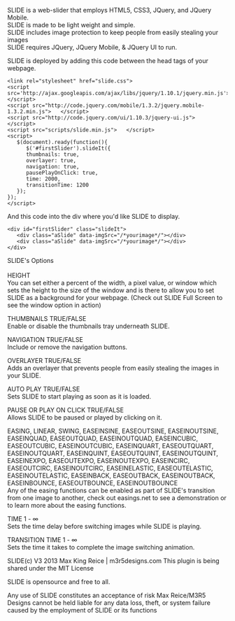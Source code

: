 SLIDE is a web-slider that employs HTML5, CSS3, JQuery, and JQuery Mobile.<br>
SLIDE is made to be light weight and simple.<br>
SLIDE includes image protection to keep people from easily stealing your images<br>
SLIDE requires JQuery, JQuery Mobile, & JQuery UI to run.<br>

SLIDE is deployed by adding this code between the head tags of your webpage.

	<link rel="stylesheet" href="slide.css"> 
	<script src='http://ajax.googleapis.com/ajax/libs/jquery/1.10.1/jquery.min.js'>   </script> 
	<script src="http://code.jquery.com/mobile/1.3.2/jquery.mobile-1.3.2.min.js">   </script> 
	<script src="http://code.jquery.com/ui/1.10.3/jquery-ui.js">   </script> 
	<script src="scripts/slide.min.js">   </script> 
	<script> 
	   $(document).ready(function(){ 
	      $('#firstSlider').slideIt({ 
	      thumbnails: true, 
	      overlayer: true, 
	      navigation: true, 
	      pausePlayOnClick: true, 
	      time: 2000, 
	      transitionTime: 1200 
	   }); 
	}); 
	</script>
	
And this code into the div where you'd like SLIDE to display.

	<div id="firstSlider" class="slideIt"> 
	   <div class="aSlide" data-imgSrc="/*yourimage*/"></div> 
	   <div class="aSlide" data-imgSrc="/*yourimage*/"></div> 
	</div>


SLIDE's Options<br><br>
HEIGHT<br>
You can set either a percent of the width, a pixel value, or window which sets the height to the size of the window and is there to allow you to set SLIDE as a background for your webpage. (Check out SLIDE Full Screen to see the window option in action)<br>

THUMBNAILS TRUE/FALSE<br>
Enable or disable the thumbnails tray underneath SLIDE.<br>

NAVIGATION TRUE/FALSE<br>
Include or remove the navigation buttons.<br>

OVERLAYER TRUE/FALSE<br>
Adds an overlayer that prevents people from easily stealing the images in your SLIDE.<br>

AUTO PLAY TRUE/FALSE<br>
Sets SLIDE to start playing as soon as it is loaded.<br>

PAUSE OR PLAY ON CLICK TRUE/FALSE<br>
Allows SLIDE to be paused or played by clicking on it.<br>

EASING, LINEAR, SWING, EASEINSINE,   EASEOUTSINE,   EASEINOUTSINE,   EASEINQUAD,   EASEOUTQUAD,   EASEINOUTQUAD,   EASEINCUBIC,   EASEOUTCUBIC,   EASEINOUTCUBIC,   EASEINQUART,   EASEOUTQUART,   EASEINOUTQUART,   EASEINQUINT,   EASEOUTQUINT,   EASEINOUTQUINT,   EASEINEXPO,   EASEOUTEXPO,   EASEINOUTEXPO,   EASEINCIRC,   EASEOUTCIRC,   EASEINOUTCIRC,   EASEINELASTIC,   EASEOUTELASTIC,   EASEINOUTELASTIC,   EASEINBACK,   EASEOUTBACK,   EASEINOUTBACK,   EASEINBOUNCE,   EASEOUTBOUNCE,   EASEINOUTBOUNCE<br>
Any of the easing functions can be enabled as part of SLIDE's transition from one image to another, check out easings.net to see a demonstration or to learn more about the easing functions.

TIME 1 - ∞<br>
Sets the time delay before switching images while SLIDE is playing.<br>

TRANSITION TIME 1 - ∞<br>
Sets the time it takes to complete the image switching animation.<br>


	                                 
SLIDE(c) V3 2013 Max King Reice | m3r5designs.com
This plugin is being shared under the MIT License

SLIDE is opensource and free to all.

Any use of SLIDE constitutes an acceptance of risk
Max Reice/M3R5 Designs cannot be held liable for any data loss, theft,
or system failure caused by the employment of SLIDE or its functions
